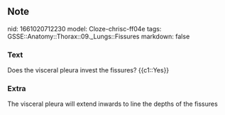 ## Note
nid: 1661020712230
model: Cloze-chrisc-ff04e
tags: GSSE::Anatomy::Thorax::09._Lungs::Fissures
markdown: false

### Text
<div class='toggle'>
  Does the visceral pleura invest the fissures? {{c1::Yes}}
</div>

### Extra
<p id="9adbdada-5177-40f9-8ec2-d40b74efa4f8" class="">The visceral
pleura will extend inwards to line the depths of the fissures
